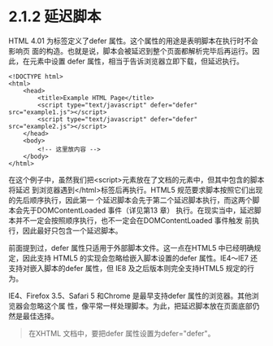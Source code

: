 # 2.1.2 延迟脚本

HTML 4.01 为标签定义了defer 属性。这个属性的用途是表明脚本在执行时不会影响页 面的构造。也就是说，脚本会被延迟到整个页面都解析完毕后再运行。因此，在元素中设置 defer 属性，相当于告诉浏览器立即下载，但延迟执行。

```text
<!DOCTYPE html>
<html>
    <head>
        <title>Example HTML Page</title>
        <script type="text/javascript" defer="defer" src="example1.js"></script>
        <script type="text/javascript" defer="defer" src="example2.js"></script>
    </head>
    <body>
        <!-- 这里放内容 -->
    </body>
</html>
```

在这个例子中，虽然我们把&lt;script&gt;元素放在了文档的元素中，但其中包含的脚本将延迟 到浏览器遇到&lt;/html&gt;标签后再执行。HTML5 规范要求脚本按照它们出现的先后顺序执行，因此第一 个延迟脚本会先于第二个延迟脚本执行，而这两个脚本会先于DOMContentLoaded 事件（详见第13 章） 执行。在现实当中，延迟脚本并不一定会按照顺序执行，也不一定会在DOMContentLoaded 事件触发 前执行，因此最好只包含一个延迟脚本。 

前面提到过，defer 属性只适用于外部脚本文件。这一点在HTML5 中已经明确规定，因此支持 HTML5 的实现会忽略给嵌入脚本设置的defer 属性。IE4～IE7 还支持对嵌入脚本的defer 属性，但 IE8 及之后版本则完全支持HTML5 规定的行为。

IE4、Firefox 3.5、Safari 5 和Chrome 是最早支持defer 属性的浏览器。其他浏览器会忽略这个属 性，像平常一样处理脚本。为此，把延迟脚本放在页面底部仍然是最佳选择。

> 在XHTML 文档中，要把defer 属性设置为defer="defer"。

